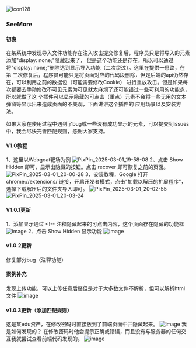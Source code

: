 ![icon128](https://github.com/user-attachments/assets/41bc2008-1aa9-4023-8201-e4d44b6a7f9d)

### SeeMore
#### 初衷
在某系统中发现导入文件功能存在注入攻击提交修复后，程序员只是将导入的元素添加"display: none;"隐藏起来了，
但是这个功能还是存在，所以可以通过将"display: none;"删除达到显示导入功能（二次绕过）。这里在提供一思路，在第
三次修复后，程序员可能只是将页面对应的代码段删除，但是后端的api仍然存在，可以利用之前的数据包（可能需要修改Cookie）
进行重放攻击。但是如果每次都要去手动修改不可见元素为可见就太麻烦了还可能错过一些可利用的功能点，所以就做了这
个插件可以显示隐藏的可点击（重点）元素不会将一些无用的文本弹窗等显示出来造成页面的不美观，下面讲讲这个插件的
应用场景以及安装方法。

如果大家在使用过程中遇到了bug或一些没有成功显示的元素，可以提交到issues中，我会尽快完善匹配规则，感谢大家支持。

#### V1.0教程
1、这里以Webgoat靶场为例
![PixPin_2025-03-01_19-58-08](https://github.com/user-attachments/assets/afa45f56-03b9-4b30-b5f0-7fe1d6991b41)
2、点击 Show Hidden 即可，显示出隐藏的按钮。点击 recover 即可恢复之前的页面。
![PixPin_2025-03-01_20-00-28](https://github.com/user-attachments/assets/3e1ec965-591a-4eda-8d17-785f2d850df7)
3、安装教程，Google 打开 chrome://extensions/ 链接，开启开发者模式，点击"加载以解压的扩展程序"，选择下载解压后的文件夹导入即可。
![PixPin_2025-03-01_20-02-55](https://github.com/user-attachments/assets/0bdc4127-a3e2-43d9-96ae-56736e835015)
![PixPin_2025-03-01_20-03-24](https://github.com/user-attachments/assets/702b71e7-a3e1-43d4-a917-a18a5d6abe54)

#### V1.0.1更新
1、添加显示通过 <!-- 注释隐藏起来的可点击内容，这个页面存在隐藏的功能框
![image](https://github.com/user-attachments/assets/635304b6-a334-4efa-b049-1ac89db16186)
2、点击 Show Hidden 显示功能
![image](https://github.com/user-attachments/assets/04344bfc-1547-4f58-85ac-19ccb92711c8)

#### v1.0.2更新
修复部分bug（注释功能）

#### 案例补充
发现上传功能，可以上传任意后缀但是对于大多数文件不解析，但可以解析html文件
![image](https://github.com/user-attachments/assets/9b38fa55-b387-4b23-a8fa-6c1b1bfb5fa6)

#### v1.0.3更新（添加匹配规则）
这是某edu资产，在修改密码时直接放到了前端页面中并隐藏起来。
![image](https://github.com/user-attachments/assets/2027c741-312d-48ad-ab83-1e672b4f2680)
我是如何发现的？
在修改密码时他会提示正确或错误，而且没有与服务器的任何交互我就尝试查看前端代码发现的。
![image](https://github.com/user-attachments/assets/c1fe1db6-d34f-4d90-b89d-39cc5304a591)
